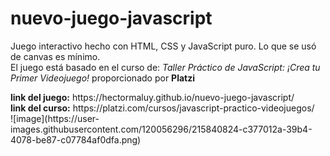 # nuevo-juego-javascript
<p>Juego interactivo hecho con HTML, CSS y JavaScript puro. Lo que se usó de canvas es mínimo.<br>
El juego está basado en el curso de: <em>Taller Práctico de JavaScript: ¡Crea tu Primer Videojuego!</em> proporcionado por <strong>Platzi</strong></p> 
<b>link del juego:</b> https://hectormaluy.github.io/nuevo-juego-javascript/<br>
<b>link del curso:</b> https://platzi.com/cursos/javascript-practico-videojuegos/
<br>
![image](https://user-images.githubusercontent.com/120056296/215840824-c377012a-39b4-4078-be87-c07784af0dfa.png)



